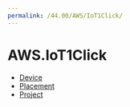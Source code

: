 ```yaml
---
permalink: /44.00/AWS/IoT1Click/
---
```


# AWS.IoT1Click



* [Device](Device.md)
* [Placement](Placement.md)
* [Project](Project.md)